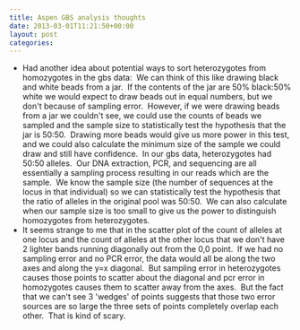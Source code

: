 ```yaml
---
title: Aspen GBS analysis thoughts
date: 2013-03-01T11:21:50+00:00
layout: post
categories:
---
```

  * Had another idea about potential ways to sort heterozygotes from homozygotes in the gbs data:  We can think of this like drawing black and white beads from a jar.  If the contents of the jar are 50% black:50% white we would expect to draw beads out in equal numbers, but we don't because of sampling error.  However, if we were drawing beads from a jar we couldn't see, we could use the counts of beads we sampled and the sample size to statistically test the hypothesis that the jar is 50:50.  Drawing more beads would give us more power in this test, and we could also calculate the minimum size of the sample we could draw and still have confidence.  In our gbs data, heterozygotes had 50:50 alleles.  Our DNA extraction, PCR, and sequencing are all essentially a sampling process resulting in our reads which are the sample.  We know the sample size (the number of sequences at the locus in that individual) so we can statistically test the hypothesis that the ratio of alleles in the original pool was 50:50.  We can also calculate when our sample size is too small to give us the power to distinguish homozygotes from heterozygotes.
  * It seems strange to me that in the scatter plot of the count of alleles at one locus and the count of alleles at the other locus that we don't have 2 lighter bands running diagonally out from the 0,0 point.  If we had no sampling error and no PCR error, the data would all be along the two axes and along the y=x diagonal.  But sampling error in heterozygotes causes those points to scatter about the diagonal and pcr error in homozygotes causes them to scatter away from the axes.  But the fact that we can't see 3 'wedges' of points suggests that those two error sources are so large the three sets of points completely overlap each other.  That is kind of scary.
